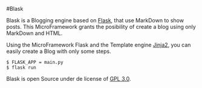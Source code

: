 #Blask

Blask is a Blogging engine based on [Flask](http://flask.pocoo.org/), that use MarkDown to show posts. This MicroFramework grants the posibility of create a blog using only MarkDown and HTML.

Using the MicroFramework Flask and the Template engine [Jinja2](http://jinja.pocoo.org/), you can easily create a Blog with only some steps.

```
$ FLASK_APP = main.py
$ flask run
```

Blask is open Source under de license of [GPL 3.0](https://www.gnu.org/licenses/gpl-3.0.en.html).



